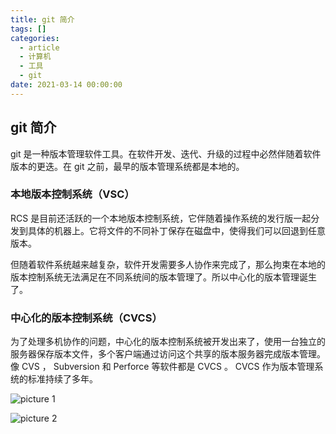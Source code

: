 ```yaml
---
title: git 简介
tags: []
categories:
  - article
  - 计算机
  - 工具
  - git
date: 2021-03-14 00:00:00
---
```


## git 简介

git 是一种版本管理软件工具。在软件开发、迭代、升级的过程中必然伴随着软件版本的更迭。在 git 之前，最早的版本管理系统都是本地的。

### 本地版本控制系统（VSC）

RCS 是目前还活跃的一个本地版本控制系统，它伴随着操作系统的发行版一起分发到具体的机器上。它将文件的不同补丁保存在磁盘中，使得我们可以回退到任意版本。

但随着软件系统越来越复杂，软件开发需要多人协作来完成了，那么拘束在本地的版本控制系统无法满足在不同系统间的版本管理了。所以中心化的版本管理诞生了。

### 中心化的版本控制系统（CVCS）

为了处理多机协作的问题，中心化的版本控制系统被开发出来了，使用一台独立的服务器保存版本文件，多个客户端通过访问这个共享的版本服务器完成版本管理。像 CVS ， Subversion 和 Perforce 等软件都是 CVCS 。 CVCS 作为版本管理系统的标准持续了多年。

![picture 1](../../../../assets/%E5%B7%A5%E5%85%B7/git/git%20%E7%AE%80%E4%BB%8B/0ec01f8a271a49a67b3ad21c1e95c52f56b3b8f3a3e65eb5740d7fbf9f899ed6.png)  

![picture 2](../../../../assets/%E5%B7%A5%E5%85%B7/git/git%20%E7%AE%80%E4%BB%8B/539cd4d36127bff948a55f71ba6efe2acaba9c1dd4b4703da9314f4879b73517.png)  

